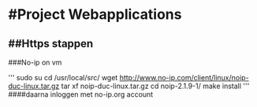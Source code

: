 #Project Webapplications
======
##Https stappen
------
###No-ip on vm

'''
sudo su
cd /usr/local/src/
wget http://www.no-ip.com/client/linux/noip-duc-linux.tar.gz
tar xf noip-duc-linux.tar.gz
cd noip-2.1.9-1/
make install
'''
####daarna inloggen met no-ip.org account
